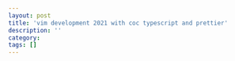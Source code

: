 ```yaml
---
layout: post
title: 'vim development 2021 with coc typescript and prettier'
description: ''
category:
tags: []
---
```

